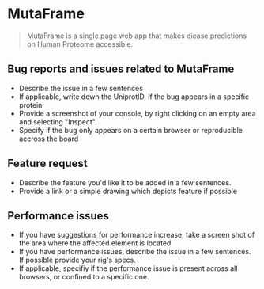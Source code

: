 # MutaFrame

> MutaFrame is a single page web app that makes diease predictions on Human Proteome accessible.

## Bug reports and issues related to MutaFrame

- Describe the issue in a few sentences
- If applicable, write down the UniprotID, if the bug appears in a specific protein
- Provide a screenshot of your console, by right clicking on an empty area and selecting "Inspect".
- Specify if the bug only appears on a certain browser or reproducible accross the board

## Feature request

- Describe the feature you'd like it to be added in a few sentences.
- Provide a link or a simple drawing which depicts feature if possible

## Performance issues

- If you have suggestions for performance increase, take a screen shot of the area where the affected element is located
- If you have performance issues, describe the issue in a few sentences. If possible provide your rig's specs.
- If applicable, specifiy if the performance issue is present across all browsers, or confined to a specific one.
